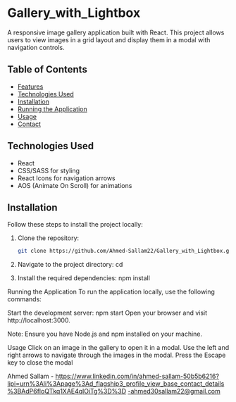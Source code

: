 # Gallery_with_Lightbox
A responsive image gallery application built with React. This project allows users to view images in a grid layout and display them in a modal with navigation controls.
## Table of Contents

- [Features](#features)
- [Technologies Used](#technologies-used)
- [Installation](#installation)
- [Running the Application](#running-the-application)
- [Usage](#usage)
- [Contact](#contact)


## Technologies Used

- React
- CSS/SASS for styling
- React Icons for navigation arrows
- AOS (Animate On Scroll) for animations


## Installation

Follow these steps to install the project locally:

1. Clone the repository:
   ```bash
   git clone https://github.com/Ahmed-Sallam22/Gallery_with_Lightbox.git

2. Navigate to the project directory:
cd <project-directory>

3. Install the required dependencies:
npm install


Running the Application
To run the application locally, use the following commands:

Start the development server:
npm start
Open your browser and visit http://localhost:3000.

Note: Ensure you have Node.js and npm installed on your machine.

Usage
Click on an image in the gallery to open it in a modal.
Use the left and right arrows to navigate through the images in the modal.
Press the Escape key to close the modal


Ahmed Sallam - https://www.linkedin.com/in/ahmed-sallam-50b5b6216?lipi=urn%3Ali%3Apage%3Ad_flagship3_profile_view_base_contact_details%3BAdP6floQTkq1XAE4qlOiTg%3D%3D -ahmed30sallam22@gmail.com

